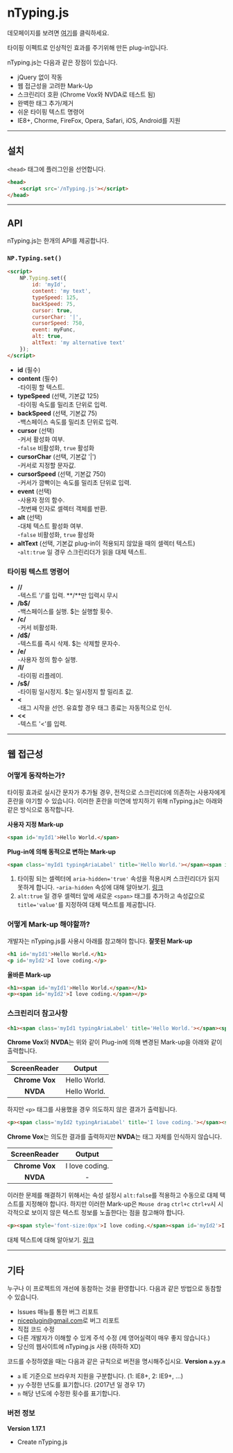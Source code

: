 # nTyping.js

데모페이지를 보려면 [여기](https://niceplugin.github.io/nTyping)를 클릭하세요.

타이핑 이펙트로 인상적인 효과를 주기위해 만든 plug-in입니다.

nTyping.js는 다음과 같은 장점이 있습니다.
* jQuery 없이 작동
* 웹 접근성을 고려한 Mark-Up
* 스크린리더 호환 (Chrome Vox와 NVDA로 테스트 됨)
* 완벽한 태그 추가/제거
* 쉬운 타이핑 텍스트 명령어
* IE8+, Chorme, FireFox, Opera, Safari, iOS, Android를 지원

***

## 설치
`<head>` 태그에 플러그인을 선언합니다.
```html    
<head>
    <script src='/nTyping.js'></script>
</head>
```

***

## API
nTyping.js는 한개의 API를 제공합니다.

### `NP.Typing.set()`
```html
<script>
    NP.Typing.set({
        id: 'myId',
        content: 'my text',
        typeSpeed: 125,
        backSpeed: 75,
        cursor: true,
        cursorChar: '|',
        cursorSpeed: 750,
        event: myFunc,
        alt: true,
        altText: 'my alternative text'
    });
</script>
```
* **id** (필수)
* **content** (필수)  
-타이핑 할 텍스트.
* **typeSpeed** (선택, 기본값 125)  
-타이핑 속도를 밀리초 단위로 입력.
* **backSpeed** (선택, 기본값 75)  
-백스페이스 속도를 밀리초 단위로 입력.
* **cursor** (선택)  
-커서 활성화 여부.  
-`false` 비활성화, `true` 활성화
* **cursorChar** (선택, 기본값 '|')  
-커서로 지정할 문자값.
* **cursorSpeed** (선택, 기본값 750)  
-커서가 깜빡이는 속도를 밀리초 단위로 입력.
* **event** (선택)  
-사용자 정의 함수.  
-첫번째 인자로 셀렉터 객체를 반환.
* **alt** (선택)  
-대체 텍스트 활성화 여부.  
-`false` 비활성화, `true` 활성화
* **altText** (선택, 기본값 plug-in이 적용되지 않았을 때의 셀렉터 텍스트)  
-`alt:true` 일 경우 스크린리더가 읽을 대체 텍스트.

### 타이핑 텍스트 명령어
* **//**  
-텍스트 '/'를 입력. **/**만 입력시 무시
* **/b$/**  
-백스페이스를 실행. $는 실행할 횟수.
* **/c/**  
-커서 비활성화.
* **/d$/**  
-텍스트를 즉시 삭제. $는 삭제할 문자수.
* **/e/**  
-사용자 정의 함수 실행.
* **/l/**  
-타이핑 리플레이.
* **/s$/**  
-타이핑 일시정지. $는 일시정지 할 밀리초 값.
* **<**  
-태그 시작을 선언. 유효할 경우 태그 종료는 자동적으로 인식.
* **<<**  
-텍스트 '<'를 입력.

***

## 웹 접근성
### 어떻게 동작하는가?
타이핑 효과로 실시간 문자가 추가될 경우, 전적으로 스크린리더에 의존하는 사용자에게 혼란을 야기할 수 있습니다.
이러한 혼란을 미연에 방지하기 위해 nTyping.js는 아래와 같은 방식으로 동작합니다.

**사용자 지정 Mark-up**
```html
<span id='myId1'>Hello World.</span>
```
**Plug-in에 의해 동적으로 변하는 Mark-up**
```html
<span class='myId1 typingAriaLabel' title='Hello World.'></span><span id='myId1' aria-hidden='true'>Hello World.</span>
```
1. 타이핑 되는 셀렉터에 `aria-hidden='true'` 속성을 적용시켜 스크린리더가 읽지 못하게 합니다.
-`aria-hidden` 속성에 대해 알아보기. [링크](https://www.w3.org/TR/2014/REC-wai-aria-20140320/states_and_properties#aria-hidden)
2. `alt:true` 일 경우 셀렉터 앞에 새로운 `<span>` 태그를 추가하고 속성값으로 `title='value'`를 지정하여 대체 택스트를 제공합니다.

### 어떻게 Mark-up 해야할까?
개발자는 nTyping.js를 사용시 아래를 참고해야 합니다.
**잘못된 Mark-up**
```html
<h1 id='myId1'>Hello World.</h1>
<p id='myId2'>I love coding.</p>
```
**올바른 Mark-up**
```html
<h1><span id='myId1'>Hello World.</span></h1>
<p><span id='myId2'>I love coding.</span></p>
```

### 스크린리더 참고사항
```html
<h1><span class='myId1 typingAriaLabel' title='Hello World.'></span><span id='myId1'>Hello World.</span></h1>
```
**Chrome Vox**와 **NVDA**는 위와 같이 Plug-in에 의해 변경된 Mark-up을 아래와 같이 출력합니다.

|ScreenReader|Output|
|:----------:|:----:|
|**Chrome Vox**|Hello World.|
|**NVDA**|Hello World.|


하지만 `<p>` 태그를 사용했을 경우 의도하지 않은 결과가 출력됩니다.
```html
<p><span class='myId2 typingAriaLabel' title='I love coding.'></span><span id='myId2'>I love coding.</span></p>
```
**Chrome Vox**는 의도한 결과를 출력하지만 **NVDA**는 태그 자체를 인식하지 않습니다.

|ScreenReader|Output|
|:----------:|:----:|
|**Chrome Vox**|I love coding.|
|**NVDA**|-|

이러한 문제를 해결하기 위해서는 속성 설정시 `alt:false`를 적용하고 수동으로 대체 텍스트를 지정해야 합니다.
하지만 이러한 Mark-up은 `Mouse drag` `ctrl+c` `ctrl+v`시 시각적으로 보이지 않은 텍스트 정보를 노출한다는 점을 참고해야 합니다.
```html
<p><span style='font-size:0px'>I love coding.</span><span id='myId2'>I love coding.</span></p>
```
대체 텍스트에 대해 알아보기. [링크](https://www.w3.org/TR/2014/REC-wai-aria-20140320/roles#textalternativecomputation_header)

***

## 기타
누구나 이 프로젝트의 개선에 동참하는 것을 환영합니다.
다음과 같은 방법으로 동참할 수 있습니다.
* Issues 매뉴를 통한 버그 리포트
* <niceplugin@gmail.com>로 버그 리포트
* 직접 코드 수정
* 다른 개발자가 이해할 수 있게 주석 수정 (제 영어실력이 매우 좋지 않습니다.)
* 당신의 웹사이트에 nTyping.js 사용 (하하하 XD)


코드를 수정하였을 때는 다음과 같은 규칙으로 버전을 명시해주십시요.
**Version `a`.`yy`.`n`**
* `a` IE 기준으로 브라우저 지원을 구분합니다. (1: IE8+, 2: IE9+, ...)
* `yy` 수정한 년도를 표기합니다. (2017년 일 경우 17)
* `n` 해당 년도에 수정한 횟수를 표기합니다.

### 버전 정보
**Version 1.17.1**
* Create nTyping.js
